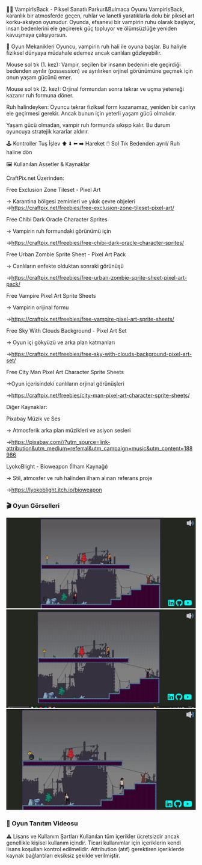 
🧛‍♂️ VampirIsBack - Piksel Sanatlı Parkur&Bulmaca Oyunu
VampirIsBack, karanlık bir atmosferde geçen, ruhlar ve lanetli yaratıklarla dolu bir piksel art korku-aksiyon oyunudur. Oyunda, efsanevi bir vampirin ruhu olarak başlıyor, insan bedenlerini ele geçirerek güç topluyor ve ölümsüzlüğe yeniden kavuşmaya çalışıyorsun.

🧠 Oyun Mekanikleri
Oyuncu, vampirin ruh hali ile oyuna başlar. Bu haliyle fiziksel dünyaya müdahale edemez ancak canlıları gözleyebilir.

Mouse sol tık (1. kez): Vampir, seçilen bir insanın bedenini ele geçirdiği bedenden ayrılır (possession) ve ayrılırken orjinel görünümüne geçmek için onun yaşam gücünü emer.

Mouse sol tık (2. kez): Orjinal formundan sonra tekrar ve uçma yeteneği kazanır ruh formuna döner.

Ruh halindeyken: Oyuncu tekrar fiziksel form kazanamaz, yeniden bir canlıyı ele geçirmesi gerekir. Ancak bunun için yeterli yaşam gücü olmalıdır.

Yaşam gücü olmadan, vampir ruh formunda sıkışıp kalır. Bu durum oyuncuya stratejik kararlar aldırır.

🕹️ Kontroller
Tuş	İşlev
⬆️ ⬇️ ⬅️ ➡️	Hareket
🖱️ Sol Tık	 Bedenden ayrıl/ Ruh haline dön


🖼️ Kullanılan Assetler & Kaynaklar

CraftPix.net Üzerinden:

Free Exclusion Zone Tileset - Pixel Art

→ Karantina bölgesi zeminleri ve yıkık çevre objeleri
→https://craftpix.net/freebies/free-exclusion-zone-tileset-pixel-art/

Free Chibi Dark Oracle Character Sprites

→ Vampirin ruh formundaki görünümü için

→https://craftpix.net/freebies/free-chibi-dark-oracle-character-sprites/

Free Urban Zombie Sprite Sheet - Pixel Art Pack

→ Canlıların enfekte olduktan sonraki görünüşü

→https://craftpix.net/freebies/free-urban-zombie-sprite-sheet-pixel-art-pack/

Free Vampire Pixel Art Sprite Sheets

→ Vampirin orijinal formu

→https://craftpix.net/freebies/free-vampire-pixel-art-sprite-sheets/

Free Sky With Clouds Background - Pixel Art Set

→ Oyun içi gökyüzü ve arka plan katmanları

→https://craftpix.net/freebies/free-sky-with-clouds-background-pixel-art-set/

Free City Man Pixel Art Character Sprite Sheets

→Oyun içerisindeki canlıların orjinal görünüşleri

→https://craftpix.net/freebies/city-man-pixel-art-character-sprite-sheets/

Diğer Kaynaklar:

Pixabay Müzik ve Ses

→ Atmosferik arka plan müzikleri ve asiyon sesleri

→https://pixabay.com//?utm_source=link-attribution&utm_medium=referral&utm_campaign=music&utm_content=188986

LyokoBlight - Bioweapon (İlham Kaynağı)

→ Stil, atmosfer ve ruh halinden ilham alınan referans proje

→https://lyokoblight.itch.io/bioweapon


### 🎬 Oyun Görselleri

![Ana Menü](assets/gameplay_screenshot1.png)
![Vampir Bedeni Ele Geçiriyor](assets/gameplay_screenshot2.png)
![Ruh Formu](assets/gameplay_screenshot3.png)

### 🎥 Oyun Tanıtım Videosu
  
⚠️ Lisans ve Kullanım Şartları
Kullanılan tüm içerikler ücretsizdir ancak genellikle kişisel kullanım içindir. 
Ticari kullanımlar için içeriklerin kendi lisans koşulları kontrol edilmelidir. 
Attribution (atıf) gerektiren içeriklerde kaynak bağlantıları eksiksiz şekilde verilmiştir.

